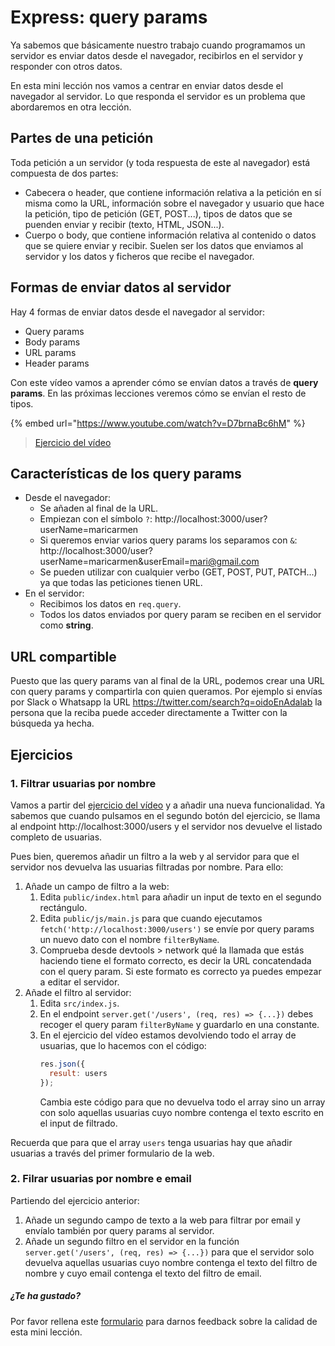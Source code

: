 # Express: query params

Ya sabemos que básicamente nuestro trabajo cuando programamos un servidor es enviar datos desde el navegador, recibirlos en el servidor y responder con otros datos.

En esta mini lección nos vamos a centrar en enviar datos desde el navegador al servidor. Lo que responda el servidor es un problema que abordaremos en otra lección.

## Partes de una petición

Toda petición a un servidor (y toda respuesta de este al navegador) está compuesta de dos partes:

- Cabecera o header, que contiene información relativa a la petición en sí misma como la URL, información sobre el navegador y usuario que hace la petición, tipo de petición (GET, POST...), tipos de datos que se puenden enviar y recibir (texto, HTML, JSON...).
- Cuerpo o body, que contiene información relativa al contenido o datos que se quiere enviar y recibir. Suelen ser los datos que enviamos al servidor y los datos y ficheros que recibe el navegador.

## Formas de enviar datos al servidor

Hay 4 formas de enviar datos desde el navegador al servidor:

- Query params
- Body params
- URL params
- Header params

Con este vídeo vamos a aprender cómo se envían datos a través de **query params**. En las próximas lecciones veremos cómo se envían el resto de tipos.

{% embed url="https://www.youtube.com/watch?v=D7brnaBc6hM" %}

> [Ejercicio del vídeo](https://github.com/Adalab/ejercicios-de-los-materiales/tree/main/promo-l/4-2-express-request-query-params)

## Características de los query params

- Desde el navegador:
   - Se añaden al final de la URL.
   - Empiezan con el símbolo `?`: http://localhost:3000/user?userName=maricarmen
   - Si queremos enviar varios query params los separamos con `&`: http://localhost:3000/user?userName=maricarmen&userEmail=mari@gmail.com
   - Se pueden utilizar con cualquier verbo (GET, POST, PUT, PATCH...) ya que todas las peticiones tienen URL.
- En el servidor:
   - Recibimos los datos en `req.query`.
   - Todos los datos enviados por query param se reciben en el servidor como **string**.

## URL compartible

Puesto que las query params van al final de la URL, podemos crear una URL con query params y compartirla con quien queramos. Por ejemplo si envías por Slack o Whatsapp la URL https://twitter.com/search?q=oidoEnAdalab la persona que la reciba puede acceder directamente a Twitter con la búsqueda ya hecha.

## Ejercicios

### 1. Filtrar usuarias por nombre

Vamos a partir del [ejercicio del vídeo](https://github.com/Adalab/ejercicios-de-los-materiales/tree/main/promo-l/4-2-express-request-query-params) y a añadir una nueva funcionalidad. Ya sabemos que cuando pulsamos en el segundo botón del ejercicio, se llama al endpoint http://localhost:3000/users y el servidor nos devuelve el listado completo de usuarias.

Pues bien, queremos añadir un filtro a la web y al servidor para que el servidor nos devuelva las usuarias filtradas por nombre. Para ello:

1. Añade un campo de filtro a la web:
   1. Edita `public/index.html` para añadir un input de texto en el segundo rectángulo.
   1. Edita `public/js/main.js` para que cuando ejecutamos `fetch('http://localhost:3000/users')` se envíe por query params un nuevo dato con el nombre `filterByName`.
   1. Comprueba desde devtools > network qué la llamada que estás haciendo tiene el formato correcto, es decir la URL concatendada con el query param. Si este formato es correcto ya puedes empezar a editar el servidor.
1. Añade el filtro al servidor:
   1. Edita `src/index.js`.
   1. En el endpoint `server.get('/users', (req, res) => {...})` debes recoger el query param `filterByName` y guardarlo en una constante.
   1. En el ejercicio del vídeo estamos devolviendo todo el array de usuarias, que lo hacemos con el código:
      ```js
      res.json({
        result: users
      });
      ```
      Cambia este código para que no devuelva todo el array sino un array con solo aquellas usuarias cuyo nombre contenga el texto escrito en el input de filtrado.

Recuerda que para que el array `users` tenga usuarias hay que añadir usuarias a través del primer formulario de la web.

### 2. Filrar usuarias por nombre e email

Partiendo del ejercicio anterior:

1. Añade un segundo campo de texto a la web para filtrar por email y envíalo también por query params al servidor.
1. Añade un segundo filtro en el servidor en la función `server.get('/users', (req, res) => {...})` para que el servidor solo devuelva aquellas usuarias cuyo nombre contenga el texto del filtro de nombre y cuyo email contenga el texto del filtro de email.

##### ¿Te ha gustado?

Por favor rellena este [formulario](https://adalab.typeform.com/to/Rc0bft9x) para darnos feedback sobre la calidad de esta mini lección.